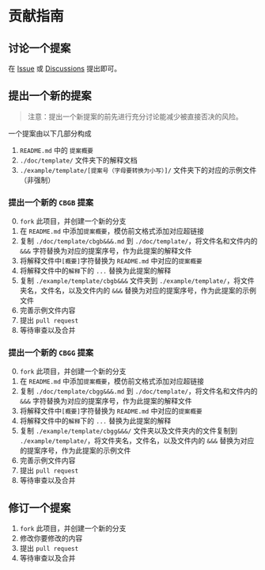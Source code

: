 # 贡献指南

## 讨论一个提案

在 [Issue](https://github.com/HowieHz/chinese-blog-guidelines/issues) 或 [Discussions](https://github.com/HowieHz/chinese-blog-guidelines/discussions) 提出即可。

## 提出一个新的提案

> 注意：提出一个新提案的前先进行充分讨论能减少被直接否决的风险。

一个提案由以下几部分构成

1. `README.md` 中的 `提案概要`
2. `./doc/template/` 文件夹下的解释文档
3. `./example/template/[提案号（字母要转换为小写）]/` 文件夹下的对应的示例文件（非强制）

### 提出一个新的 `CBGB` 提案

0. `fork` 此项目，并创建一个新的分支
1. 在 `README.md` 中添加`提案概要`，模仿前文格式添加对应超链接
2. 复制 `./doc/template/cbgb&&&.md` 到 `./doc/template/`，将文件名和文件内的 `&&&` 字符替换为对应的提案序号，作为此提案的解释文件
3. 将解释文件中`[概要]`字符替换为 `README.md` 中对应的`提案概要`
4. 将解释文件中的`解释`下的 `...` 替换为此提案的解释
5. 复制 `./example/template/cbgb&&&` 文件夹到 `./example/template/`，将文件夹名，文件名，以及文件内的 `&&&` 替换为对应的提案序号，作为此提案的示例文件
6. 完善示例文件内容
7. 提出 `pull request`
8. 等待审查以及合并

### 提出一个新的 `CBGG` 提案

0. `fork` 此项目，并创建一个新的分支
1. 在 `README.md` 中添加`提案概要`，模仿前文格式添加对应超链接
2. 复制 `./doc/template/cbgg&&&.md` 到 `./doc/template/`，将文件名和文件内的 `&&&` 字符替换为对应的提案序号，作为此提案的解释文件
3. 将解释文件中`[概要]`字符替换为 `README.md` 中对应的`提案概要`
4. 将解释文件中的`解释`下的 `...` 替换为此提案的解释
5. 复制 `./example/template/cbgg&&&/` 文件夹以及文件夹内的文件复制到 `./example/template/`，将文件夹名，文件名，以及文件内的 `&&&` 替换为对应的提案序号，作为此提案的示例文件
6. 完善示例文件内容
7. 提出 `pull request`
8. 等待审查以及合并

## 修订一个提案

1. `fork` 此项目，并创建一个新的分支
2. 修改你要修改的内容
3. 提出 `pull request`
4. 等待审查以及合并
